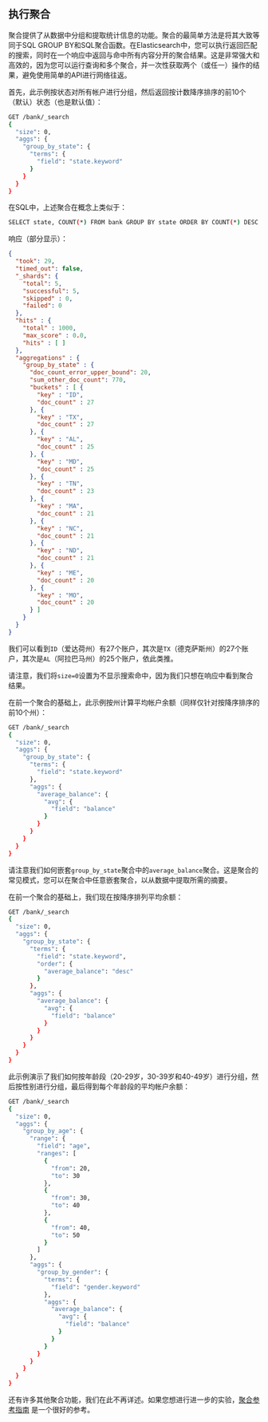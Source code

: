 ## 执行聚合

聚合提供了从数据中分组和提取统计信息的功能。聚合的最简单方法是将其大致等同于SQL GROUP BY和SQL聚合函数。在Elasticsearch中，您可以执行返回匹配的搜索，同时在一个响应中返回与命中所有内容分开的聚合结果。这是非常强大和高效的，因为您可以运行查询和多个聚合，并一次性获取两个（或任一）操作的结果，避免使用简单的API进行网络往返。

首先，此示例按状态对所有帐户进行分组，然后返回按计数降序排序的前10个（默认）状态（也是默认值）：

```sh
GET /bank/_search
{
  "size": 0,
  "aggs": {
    "group_by_state": {
      "terms": {
        "field": "state.keyword"
      }
    }
  }
}
```

在SQL中，上述聚合在概念上类似于：

```sh
SELECT state, COUNT(*) FROM bank GROUP BY state ORDER BY COUNT(*) DESC LIMIT 10;
```

响应（部分显示）：

```json
{
  "took": 29,
  "timed_out": false,
  "_shards": {
    "total": 5,
    "successful": 5,
    "skipped" : 0,
    "failed": 0
  },
  "hits" : {
    "total" : 1000,
    "max_score" : 0.0,
    "hits" : [ ]
  },
  "aggregations" : {
    "group_by_state" : {
      "doc_count_error_upper_bound": 20,
      "sum_other_doc_count": 770,
      "buckets" : [ {
        "key" : "ID",
        "doc_count" : 27
      }, {
        "key" : "TX",
        "doc_count" : 27
      }, {
        "key" : "AL",
        "doc_count" : 25
      }, {
        "key" : "MD",
        "doc_count" : 25
      }, {
        "key" : "TN",
        "doc_count" : 23
      }, {
        "key" : "MA",
        "doc_count" : 21
      }, {
        "key" : "NC",
        "doc_count" : 21
      }, {
        "key" : "ND",
        "doc_count" : 21
      }, {
        "key" : "ME",
        "doc_count" : 20
      }, {
        "key" : "MO",
        "doc_count" : 20
      } ]
    }
  }
}
```

我们可以看到`ID`（爱达荷州）有27个账户，其次是`TX`（德克萨斯州）的27个账户，其次是`AL`（阿拉巴马州）的25个账户，依此类推。

请注意，我们将`size=0`设置为不显示搜索命中，因为我们只想在响应中看到聚合结果。

在前一个聚合的基础上，此示例按州计算平均帐户余额（同样仅针对按降序排序的前10个州）：

```sh
GET /bank/_search
{
  "size": 0,
  "aggs": {
    "group_by_state": {
      "terms": {
        "field": "state.keyword"
      },
      "aggs": {
        "average_balance": {
          "avg": {
            "field": "balance"
          }
        }
      }
    }
  }
}
```

请注意我们如何嵌套`group_by_state`聚合中的`average_balance`聚合。这是聚合的常见模式，您可以在聚合中任意嵌套聚合，以从数据中提取所需的摘要。

在前一个聚合的基础上，我们现在按降序排列平均余额：

```sh
GET /bank/_search
{
  "size": 0,
  "aggs": {
    "group_by_state": {
      "terms": {
        "field": "state.keyword",
        "order": {
          "average_balance": "desc"
        }
      },
      "aggs": {
        "average_balance": {
          "avg": {
            "field": "balance"
          }
        }
      }
    }
  }
}
```

此示例演示了我们如何按年龄段（20-29岁，30-39岁和40-49岁）进行分组，然后按性别进行分组，最后得到每个年龄段的平均帐户余额：

```sh
GET /bank/_search
{
  "size": 0,
  "aggs": {
    "group_by_age": {
      "range": {
        "field": "age",
        "ranges": [
          {
            "from": 20,
            "to": 30
          },
          {
            "from": 30,
            "to": 40
          },
          {
            "from": 40,
            "to": 50
          }
        ]
      },
      "aggs": {
        "group_by_gender": {
          "terms": {
            "field": "gender.keyword"
          },
          "aggs": {
            "average_balance": {
              "avg": {
                "field": "balance"
              }
            }
          }
        }
      }
    }
  }
}
```

还有许多其他聚合功能，我们在此不再详述。如果您想进行进一步的实验，[聚合参考指南](../../07-Aggregations/README.md) 是一个很好的参考。
